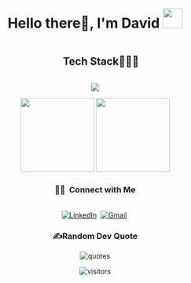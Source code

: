 <h1 align="center">Hello there👋, I'm David <img height="40" src="https://emoji.gg/assets/emoji/7333-parrotdance.gif"></h1>


<!--h1 without bottom border-->
<div id="user-content-toc">
  <ul align="center">
    <summary><h2 style="display: inline-block">Tech Stack👨🏻‍💻</h2></summary>
  </ul>
</div>
<!--tech stack icons-->
<p align="center">
  <a href="https://skillicons.dev">
    <img src="https://skillicons.dev/icons?i=c,cpp,java,python,dart,html,css,javascript,ruby,git,github,gitlab,androidstudio,idea,eclipse,cmake,flutter,kotlin,linux,mysql,postgres,sqlite,powershell,qt,arduino,nodejs,postman,react,vue,stackoverflow,=20" />
  </a>
</p>


<!-- STATS Y LENGUAJES MAS USADOS -->
<p align= "center">
  <img height= "150" src="https://github-readme-stats.vercel.app/api?username=davidpb0&theme=gotham&count_private=true&show_icons=true&include_all_commits=true"/>
  <img height= "150" src="https://github-readme-streak-stats.herokuapp.com/?user=davidpb0&layout=compact&theme=gotham"/>
</p>

<h3 align=center> 🤝🏻 &nbsp;Connect with Me </h3> 

<p align="center">
<br>
<a href="https://www.linkedin.com/in/david-p%C3%A9rez-barroso-192824239/"><img src="https://img.shields.io/badge/linkedin-%230077B5.svg?&style=for-the-badge&logo=linkedin&logoColor=white" alt="LinkedIn" /></a>&nbsp;
<a href="mailto:david.peba123@gmail.com?subject=Hola"><img src="https://img.shields.io/badge/gmail-%23D14836.svg?&style=for-the-badge&logo=gmail&logoColor=white" alt="Gmail"/></a>&nbsp;
</p>

<h3 align=center> ✍️Random Dev Quote </h3> 

<p align="center">
  <img src="https://quotes-github-readme.vercel.app/api?type=horizontal&theme=merko" alt="quotes">
</p>

<p align="center">
  <img src="https://pageview.vercel.app/?github_user=davidpb0" alt="visitors">
</p>
<!--
**davidpb001/davidpb0** is a ✨ _special_ ✨ repository because its `README.md` (this file) appears on your GitHub profile.

Here are some ideas to get you started:

- 🔭 I’m currently working on ...
- 🌱 I’m currently learning ...
- 👯 I’m looking to collaborate on ...
- 🤔 I’m looking for help with ...
- 💬 Ask me about ...
- 📫 How to reach me: ...
- 😄 Pronouns: ...
- ⚡ Fun fact: ...
-->
